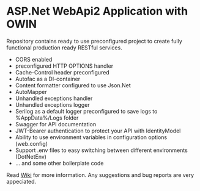 # ASP.Net WebApi2 Application with OWIN

Repository contains ready to use preconfigured project to create fully functional production ready RESTful services.

- CORS enabled
- preconfigured HTTP OPTIONS handler
- Cache-Control header preconfigured
- Autofac as a DI-container
- Content formatter configured to use Json.Net
- AutoMapper
- Unhandled exceptions handler
- Unhandled exceptions logger
- Serilog as a default logger preconfigured to save logs to %AppData%/Logs folder
- Swagger for API documentation
- JWT-Bearer authentication to protect your API with IdentityModel
- Ability to use environment variables in configuration options (web.config)
- Support .env files to easy switching between different environments (DotNetEnv)
- ... and some other boilerplate code

Read [Wiki](https://github.com/drwatson1/AspNet-WebApi/wiki) for more information.
Any suggestions and bug reports are very appeciated.
